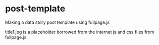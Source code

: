 # post-template
Making a data story post template using fullpage.js

title1.jpg is a placeholder borrowed from the internet
js and css files from fullpage.js
